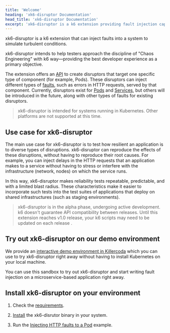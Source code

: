 ```yaml
---
title: 'Welcome'
heading: 'xk6-disruptor Documentation'
head_title: 'xk6-disruptor Documentation'
excerpt: 'xk6-disruptor is a k6 extension providing fault injection capabilities to test system reliability under turbulent conditions.'
---
```


xk6-disruptor is a k6 extension that can inject faults into a system to simulate turbulent conditions. 

xk6-disruptor intends to help testers approach the discipline of "Chaos Engineering" with k6 way&mdash;providing the best developer experience as a primary objective. 

The extension offers an [API](/javascript-api/xk6-disruptor/api/) to create disruptors that target one specific type of component (for example, Pods).
These disruptors can inject different types of [faults](/javascript-api/xk6-disruptor/api/faults), such as errors in HTTP requests, served by that component.
Currently, disruptors exist for [Pods](/javascript-api/xk6-disruptor/api/poddisruptor) and [Services](/javascript-api/xk6-disruptor/api/servicedisruptor), but others will be introduced in the future, along with other types of faults for existing disruptors.

<Blockquote mod="note">

xk6-disruptor is intended for systems running in Kubernetes. Other platforms are not supported at this time.

</Blockquote>

## Use case for xk6-disruptor

The main use case for xk6-disruptor is to test how resilient an application is to diverse types of disruptions. xk6-disruptor can reproduce the effects of these disruptions, without having to reproduce their root causes.
For example, you can inject delays in the HTTP requests that an application makes to a service  without having to stress or interfere with the infrastructure (network, nodes) on which the service runs.

In this way, xk6-disruptor makes reliability tests repeatable, predictable, and with a limited blast radius.
These characteristics make it easier to incorporate such tests into the test suites of applications that deploy on shared infrastructures (such as staging environments).


<Blockquote mod="attention">

xk6-disruptor is in the alpha phase, undergoing active development. k6 doesn't guarantee API compatibility between releases.
Until this extension reaches v1.0 release, your k6 scripts may need to be updated on each release .

</Blockquote>

## Try out xk6-disruptor on our demo environment

We provide an [interactive demo environment in Killercoda](https://killercoda.com/grafana-xk6-disruptor/scenario/killercoda) which you can use to try xk6-disruptor right away without having to install Kubernetes on your local machine.

You can use this sandbox to try out xk6-disruptor and start writing fault injection on a microservice-based application right away.

## Install xk6-disruptor on your environment

1. Check the [requirements](/javascript-api/xk6-disruptor/get-started/requirements).

2. [Install](/javascript-api/xk6-disruptor/get-started/installation) the xk6-disrutor binary in your system.

3. Run the [Injecting HTTP faults to a Pod](/javascript-api/xk6-disruptor/examples/inject-http-faults-into-pod) example.